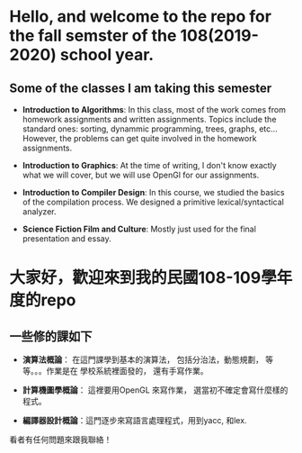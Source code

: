 # Hello, and welcome to the repo for the fall semster of the 108(2019-2020) school year.

## Some of the classes I am taking this semester

- **Introduction to Algorithms**: In this class, most of the work comes from homework
assignments and written assignments. Topics include the standard ones: sorting, dynammic
programming, trees, graphs, etc... However, the problems can get quite involved in the
homework assignments.

- **Introduction to Graphics**: At the time of writing, I don't know exactly what we will
cover, but we will use OpenGl for our assignments. 

- **Introduction to Compiler Design**: In this course, we studied the basics of the compilation
process. We designed a primitive lexical/syntactical analyzer.

- **Science Fiction Film and Culture**: Mostly just used for the final presentation and 
essay.

# 大家好，歡迎來到我的民國108-109學年度的repo

## 一些修的課如下

- **演算法概論**： 在這門課學到基本的演算法， 包括分治法，動態規劃， 等等。。。作業是在
學校系統裡面發的， 還有手寫作業。

- **計算機圖學概論**： 這裡要用OpenGL 來寫作業， 選當初不確定會寫什麼樣的程式。

- **編譯器設計概論**：這門逐步來寫語言處理程式，用到yacc,  和lex.

看者有任何問題來跟我聯絡！
